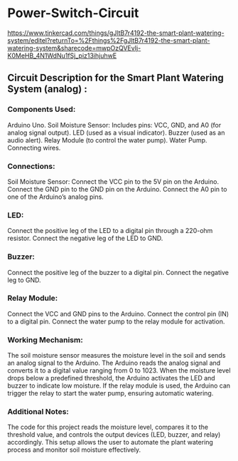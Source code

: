 # Power-Switch-Circuit

https://www.tinkercad.com/things/gJltB7r4192-the-smart-plant-watering-system/editel?returnTo=%2Fthings%2FgJltB7r4192-the-smart-plant-watering-system&sharecode=mwpOzQVEvIj-K0MeHB_4N1WdNu1fSj_piz13ihjuhwE 

## Circuit Description for the Smart Plant Watering System (analog) :

### Components Used:
Arduino Uno.
Soil Moisture Sensor:
Includes pins: VCC, GND, and A0 (for analog signal output).
LED (used as a visual indicator).
Buzzer (used as an audio alert).
Relay Module (to control the water pump).
Water Pump.
Connecting wires.

### Connections:
Soil Moisture Sensor:
Connect the VCC pin to the 5V pin on the Arduino.
Connect the GND pin to the GND pin on the Arduino.
Connect the A0 pin to one of the Arduino’s analog pins.

### LED:
Connect the positive leg of the LED to a digital pin through a 220-ohm resistor.
Connect the negative leg of the LED to GND.

### Buzzer:
Connect the positive leg of the buzzer to a digital pin.
Connect the negative leg to GND.

### Relay Module:
Connect the VCC and GND pins to the Arduino.
Connect the control pin (IN) to a digital pin.
Connect the water pump to the relay module for activation.

### Working Mechanism:
The soil moisture sensor measures the moisture level in the soil and sends an analog signal to the Arduino.
The Arduino reads the analog signal and converts it to a digital value ranging from 0 to 1023.
When the moisture level drops below a predefined threshold, the Arduino activates the LED and buzzer to indicate low moisture.
If the relay module is used, the Arduino can trigger the relay to start the water pump, ensuring automatic watering.

### Additional Notes:
The code for this project reads the moisture level, compares it to the threshold value, and controls the output devices (LED, buzzer, and relay) accordingly.
This setup allows the user to automate the plant watering process and monitor soil moisture effectively.

